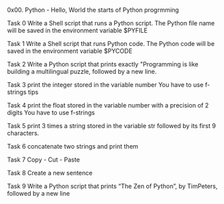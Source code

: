 0x00. Python - Hello, World
the starts of Python progrmming

Task 0 Write a Shell script that runs a Python script.
	The Python file name will be saved in the environment variable $PYFILE

Task 1 Write a Shell script that runs Python code.
	The Python code will be saved in the environment variable $PYCODE

Task 2 Write a Python script that prints exactly "Programming is like building a multilingual puzzle, followed by a new line.

Task 3 print the integer stored in the variable number
	You have to use f-strings tips

Task 4 print the float stored in the variable number with a precision of 2 digits
	You have to use f-strings


Task 5 print 3 times a string stored in the variable str
	followed by its first 9 characters.

Task 6 concatenate two strings and print them

Task 7 Copy - Cut - Paste

Task 8 Create a new sentence

Task 9 Write a Python script that prints “The Zen of Python”, by TimPeters, followed by a new line
